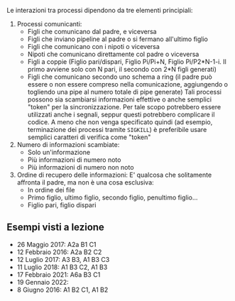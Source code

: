 Le interazioni tra processi dipendono da tre elementi principiali:
1. Processi comunicanti:
	- Figli che comunicano dal padre, e viceversa
	- Figli che inviano pipeline al padre o si fermano all'ultimo figlio
	- Figli che comunicano con i nipoti o viceversa
	- Nipoti che comunicano direttamente col padre o viceversa
	- Figli a coppie (Figlio pari/dispari, Figlio Pi/Pi+N, Figlio Pi/P2\*N-1-i. Il primo avviene solo con N pari, il secondo con 2\*N figli generati)
	- Figli che comunicano secondo uno schema a ring (il padre può essere o non essere compreso nella comunicazione, aggiungendo o togliendo una pipe al numero totale di pipe generate)
	Tali processi possono sia scambiarsi informazioni effettive o anche semplici "token" per la sincronizzazione. Per tale scopo potrebbero essere utilizzati anche i segnali, seppur questi potrebbero complicare il codice. A meno che non venga specificato quindi (ad esempio, terminazione dei processi tramite `SIGKILL`) è preferibile usare semplici caratteri di verifica come "token"
2. Numero di informazioni scambiate:
	- Solo un'informazione
	- Più informazioni di numero noto
	- Più informazioni di numero non noto
3. Ordine di recupero delle informazioni:
	E' qualcosa che solitamente affronta il padre, ma non è una cosa esclusiva:
	- In ordine dei file
	- Primo figlio, ultimo figlio, secondo figlio, penultimo figlio...
	- Figlio pari, figlio dispari

## Esempi visti a lezione
- 26 Maggio 2017: A2a B1 C1
- 12 Febbraio 2016: A2a B2 C2
- 12 Luglio 2017: A3 B3, A1 B3 C3
- 11 Luglio 2018: A1 B3 C2, A1 B3
- 17 Febbraio 2021: A6a B3 C1
- 19 Gennaio 2022:
- 8 Giugno 2016: A1 B2 C1, A1 B2